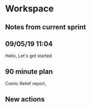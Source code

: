 # Workspace 
##  Notes from current sprint 


## 09/05/19 11:04 
Hello, Let's get started  

##  90 minute plan
Comic Relief report, 



##  New actions 


